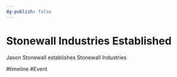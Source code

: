 ```yaml
---
dg-publish: false
---
```


# Stonewall Industries Established
Jason Stonewall establishes Stonewall Industries


<span 
	  class='ob-timelines' 
	  data-date='1454-00-00-00' 
	  data-title='Stonewall Industries Established' 
	  data-class='orange' 
	  data-type='range' 
	  data-end='1454-00-00-00'> 
</span>

#timeline #Event